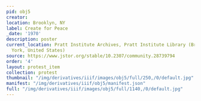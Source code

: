 ```yaml
---
pid: obj5
creator: 
location: Brooklyn, NY
label: Create for Peace
_date: '1970'
description: poster
current_location: Pratt Institute Archives, Pratt Institute Library (Brooklyn, New
  York, United States)
source: https://www.jstor.org/stable/10.2307/community.28739794
order: '4'
layout: protest_item
collection: protest
thumbnail: "/img/derivatives/iiif/images/obj5/full/250,/0/default.jpg"
manifest: "/img/derivatives/iiif/obj5/manifest.json"
full: "/img/derivatives/iiif/images/obj5/full/1140,/0/default.jpg"
---
```

